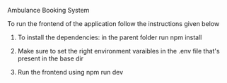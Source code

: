 Ambulance Booking System

To run the frontend of the application follow the instructions given below

1) To install the dependencies:
    in the parent folder run
        npm install

2) Make sure to set the right environment varaibles in the .env file that's present in the base dir

3) Run the frontend using
    npm run dev